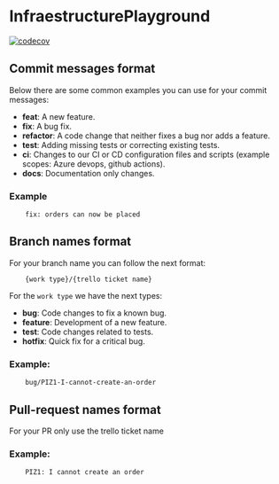 # InfraestructurePlayground

[![codecov](https://codecov.io/github/dalf2598/InfraestructurePlayground/branch/main/graph/badge.svg?token=5C102BNOTP)](https://codecov.io/github/dalf2598/InfraestructurePlayground)

## Commit messages format

Below there are some common examples you can use for your commit messages:

- **feat**: A new feature.
- **fix**: A bug fix.
- **refactor**: A code change that neither fixes a bug nor adds a feature.
- **test**: Adding missing tests or correcting existing tests.
- **ci**: Changes to our CI or CD configuration files and scripts (example scopes: Azure devops, github actions).
- **docs**: Documentation only changes.

### Example
```shell
    fix: orders can now be placed
```
## Branch names format

For your branch name you can follow the next format:

```shell
    {work type}/{trello ticket name}
```
For the `work type` we have the next types:

- **bug**: Code changes to fix a known bug.
- **feature**: Development of a new feature.
- **test**: Code changes related to tests.
- **hotfix**: Quick fix for a critical bug.

### Example:

```shell
    bug/PIZ1-I-cannot-create-an-order
```
## Pull-request names format
For your PR only use the trello ticket name 

### Example:

```shell
    PIZ1: I cannot create an order
```
